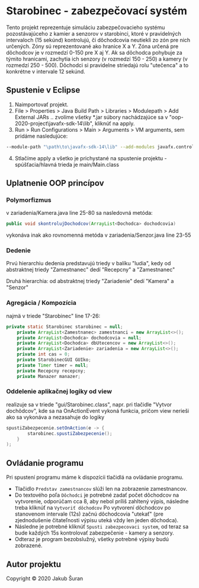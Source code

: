 # Starobinec - zabezpečovací systém

Tento projekt reprezentuje simuláciu zabezpečovacieho systému pozostávajúceho z kamier a senzorov v starobinci, ktoré v pravidelných intervaloch (15 sekúnd) kontrolujú, či dôchodcovia neutiekli zo zón pre nich určených. Zóny sú reprezentované ako hranice X a Y. Zóna určená pre dôchodcov je v rozmedzí 0-150 pre X aj Y. Ak sa dôchodca pohybuje za týmito hranicami, zachytia ich senzory (v rozmedzí 150 - 250) a kamery (v rozmedzí 250 - 500). Dôchodci si pravidelne striedajú rolu "utečenca" a to konkrétne v intervale 12 sekúnd. 

## Spustenie v Eclipse

1. Naimportovať projekt.
2. File > Properties > Java Build Path > Libraries > Modulepath > Add External JARs .. zvolíme všetky *.jar súbory nachádzajúce sa v "oop-2020-project\javafx-sdk-14\lib", kliknúť na apply.
3. Run > Run Configurations > Main > Arguments > VM arguments, sem pridáme nasledujúce:

```bash
--module-path "\path\to\javafx-sdk-14\lib" --add-modules javafx.controls,javafx.fxml
```
4. Stlačíme apply a všetko je prichystané na spustenie projektu - spúšťacia/hlavná trieda je main/Main.class

## Uplatnenie OOP princípov
### Polymorfizmus
v zariadenia/Kamera.java line 25-80 sa nasledovná metóda:

```java
public void skontrolujDochodcov(ArrayList<Dochodca> dochodcovia)
```
vykonáva inak ako rovnomenná metóda v zariadenia/Senzor.java line 23-55

### Dedenie
Prvú hierarchiu dedenia predstavujú triedy v balíku "ludia", kedy od abstraktnej triedy "Zamestnanec" dedí "Recepcny" a "Zamestnanec"

Druhá hierarchia: od abstraktnej triedy "Zariadenie" dedí "Kamera" a "Senzor"

### Agregácia / Kompozícia
najmä v triede "Starobinec" line 17-26:

```java
private static Starobinec starobinec = null;
    private ArrayList<Zamestnanec> zamestnanci = new ArrayList<>();
    private ArrayList<Dochodca> dochodcovia = null;
    private ArrayList<Dochodca> dbUtecencov = new ArrayList<>();
    private ArrayList<Zariadenie> zariadenia = new ArrayList<>();
    private int cas = 0;
    private StarobinecGUI GUIko;
    private Timer timer = null;
    private Recepcny recepcny;
    private Manazer manazer;
```
### Oddelenie aplikačnej logiky od view
realizuje sa v triede "gui/Starobinec.class", napr. pri tlačidle "Vytvor dochôdcov", kde sa na OnActionEvent vykoná funkcia, pričom view nerieši ako sa vykonáva a nezasahuje do logiky

```java
spustiZabezpecenie.setOnAction(e -> {
        starobinec.spustiZabezpecenie();
    }
);
```

## Ovládanie programu
Pri spustení programu máme k dispozícii tlačidlá na ovládanie programu. 
- Tlačidlo `Predstav zamestnancov` slúži len na zobrazenie zamestnancov. 
- Do textového poľa `Dôchodci` je potrebné zadať počet dôchodcov na vytvorenie, odporúčam cca 8, aby nebol príliš zahltený výpis, následne treba kliknúť na `Vytvoriť dôchodcov` Po vytvorení dôchodcov po stanovenom intervale (12s) začnú dôchodcovia "utekať" (pre zjednodušenie čitateľnosti výpisu uteká vždy len jeden dôchodca).
- Následne je potrebné kliknúť `Spusti zabezpecovaci system`, od teraz sa bude každých 15s kontrolovať zabezpečenie - kamery a senzory.
- Odteraz je program bezobslužný, všetky potrebné výpisy budú zobrazené.


## Autor projektu
Copyright &copy; 2020 Jakub Šuran